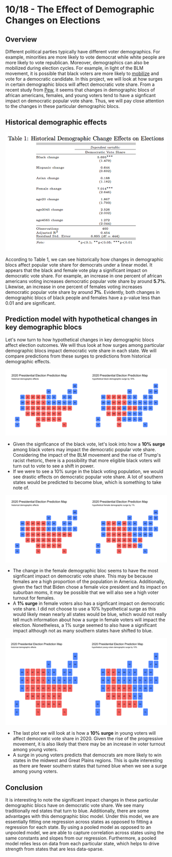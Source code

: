 # 10/18 - The Effect of Demographic Changes on Elections

## Overview

Different political parties typically have different voter demographics. For example, minorities are more likely to vote democrat while white people are more likely to vote republican. Moreover, demographics can also be mobilized during election cycles. For example, in light of the BLM movement, it is possible that black voters are more likely to [mobilize](https://fivethirtyeight.com/features/the-partisan-gender-and-generational-differences-among-black-voters-heading-into-election-day/) and vote for a democratic candidate. In this project, we will look at how surges in certain demographic blocs will affect democratic vote share. From a recent study from [Pew](https://www.pewresearch.org/methods/2020/09/08/democrats-made-gains-from-multiple-sources-in-2018-midterm-victories/), it seems that changes in demographic blocs of african americans, females, and young voters tend to have a signficant impact on democratic popular vote share. Thus, we will pay close attention to the changes in these particular demographic blocs. 

## Historical demographic effects

![](../figures/dem_table.png)

According to Table 1, we can see historically how changes in demographic blocs affect popular vote share for democrats under a linear model. It appears that the black and female vote play a significant impact on democratic vote share. For example, an increase in one percent of african americans voting increases democratic popular vote share by around **5.7%**. Likewise, an increase in one percent of females voting increases democratic popular vote share by around **7%**. Evidently, both changes in demographic blocs of black people and females have a p-value less than 0.01 and are significant. 

## Prediction model with hypothetical changes in key demographic blocs

Let's now turn to how hypothetical changes in key demographic blocs affect election outcomes. We will thus look at how surges among particular demographic blocs impact democratic vote share in each state. We will compare predictions from these surges to predictions from historical demographic effects. 

![](../figures/black.png)

+ Given the signficance of the black vote, let's look into how a **10% surge** among black voters may impact the democratic popular vote share. Considering the impact of the BLM movement and the rise of Trump's racist rhetoric, there is a possibility that more eligible black voters will turn out to vote to see a shift in power.
+ If we were to see a 10% surge in the black voting population, we would see drastic effects on democratic popular vote share. A lot of southern states would be predicted to become blue, which is something to take note of. 

![](../figures/female.png)

+ The change in the female demographic bloc seems to have the most signficant impact on democratic vote share. This may be because females are a high proportion of the population in America. Additionally, given the fact that Biden chose a female vice president and its impact on suburban moms, it may be possible that we will also see a high voter turnout for females. 
+ A **1% surge** in female voters also has a signficant impact on democratic vote share. I did not choose to use a 10% hypothetical surge as this would likely mean nearly all states would be blue, which would not really tell much information about how a surge in female voters will impact the election. Nonetheless, a 1% surge seemed to also have a significant impact although not as many southern states have shifted to blue. 

![](../figures/young.png)

+ The last plot we will look at is how a **10% surge** in young voters will affect democratic vote share in 2020. Given the rise of the progressive movement, it is also likely that there may be an increase in voter turnout among young voters. 
+ A surge in young voters predicts that democrats are more likely to win states in the midwest and Great Plains regions. This is quite interesting as there are fewer southern states that turned blue when we see a surge among young voters. 

## Conclusion

It is interesting to note the significant impact changes in these particular demographic blocs have on democratic vote share. We see many traditionally red states that turn to blue. Additionally, there are some advantages with this demographic bloc model. Under this model, we are essentially fitting one regression across states as opposed to fitting a regression for each state. By using a pooled model as opposed to an unpooled model, we are able to capture correlation across states using the same constants and slopes from our regression. Furthermore, a pooled model relies less on data from each particular state, which helps to drive strength from states that are less data-sparse. 


 